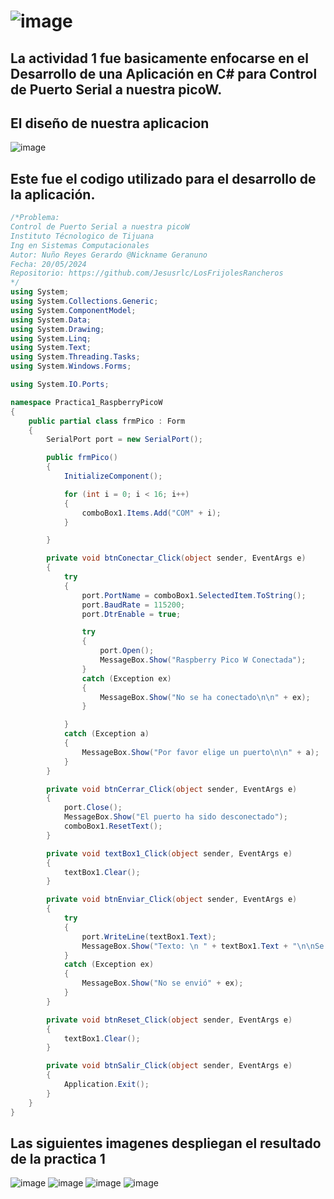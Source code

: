 # ![image](https://github.com/Jesusrlc/LosFrijolesRancheros/assets/158230496/f2bc6fa3-5598-4ed9-b6eb-29ae29574e24)

## La actividad 1 fue basicamente enfocarse en el Desarrollo de una Aplicación en C# para Control de Puerto Serial a nuestra picoW.
## El diseño de nuestra aplicacion 
![image](https://github.com/Jesusrlc/LosFrijolesRancheros/assets/158230496/ba9a644f-0373-4875-bc94-90fc58808099)

## Este fue el codigo utilizado para el desarrollo de la aplicación.
```C#
/*Problema:
Control de Puerto Serial a nuestra picoW
Instituto Técnologico de Tijuana
Ing en Sistemas Computacionales
Autor: Nuño Reyes Gerardo @Nickname Geranuno
Fecha: 20/05/2024
Repositorio: https://github.com/Jesusrlc/LosFrijolesRancheros
*/
using System;
using System.Collections.Generic;
using System.ComponentModel;
using System.Data;
using System.Drawing;
using System.Linq;
using System.Text;
using System.Threading.Tasks;
using System.Windows.Forms;

using System.IO.Ports;

namespace Practica1_RaspberryPicoW
{
    public partial class frmPico : Form
    {
        SerialPort port = new SerialPort();

        public frmPico()
        {
            InitializeComponent();

            for (int i = 0; i < 16; i++)
            {
                comboBox1.Items.Add("COM" + i);
            }

        }

        private void btnConectar_Click(object sender, EventArgs e)
        {
            try
            {
                port.PortName = comboBox1.SelectedItem.ToString();
                port.BaudRate = 115200;
                port.DtrEnable = true;

                try
                {
                    port.Open();
                    MessageBox.Show("Raspberry Pico W Conectada");
                }
                catch (Exception ex)
                {
                    MessageBox.Show("No se ha conectado\n\n" + ex);
                }

            }
            catch (Exception a)
            {
                MessageBox.Show("Por favor elige un puerto\n\n" + a);
            }
        }

        private void btnCerrar_Click(object sender, EventArgs e)
        {
            port.Close();
            MessageBox.Show("El puerto ha sido desconectado");
            comboBox1.ResetText();
        }

        private void textBox1_Click(object sender, EventArgs e)
        {
            textBox1.Clear();
        }

        private void btnEnviar_Click(object sender, EventArgs e)
        {
            try
            {
                port.WriteLine(textBox1.Text);
                MessageBox.Show("Texto: \n " + textBox1.Text + "\n\nSe envio correctamente", "AVISO", MessageBoxButtons.OK, MessageBoxIcon.Information);
            }
            catch (Exception ex)
            {
                MessageBox.Show("No se envió" + ex);
            }
        }

        private void btnReset_Click(object sender, EventArgs e)
        {
            textBox1.Clear();
        }

        private void btnSalir_Click(object sender, EventArgs e)
        {
            Application.Exit();
        }
    }
}


```
## Las siguientes imagenes despliegan el resultado de la practica 1
![image](https://github.com/Jesusrlc/LosFrijolesRancheros/assets/158230496/7ddd75b3-51d1-4b0f-9d45-82445daf3bca)
![image](https://github.com/Jesusrlc/LosFrijolesRancheros/assets/158230496/1a65d976-af67-48d8-94e0-e31d0adee1ac)
![image](https://github.com/Jesusrlc/LosFrijolesRancheros/assets/158230496/f73f4173-86d1-44ef-8eef-dfe27aeda7bc)
![image](https://github.com/Jesusrlc/LosFrijolesRancheros/assets/158230496/3aed3921-efc5-4e87-a969-04f649e5fdf7)



